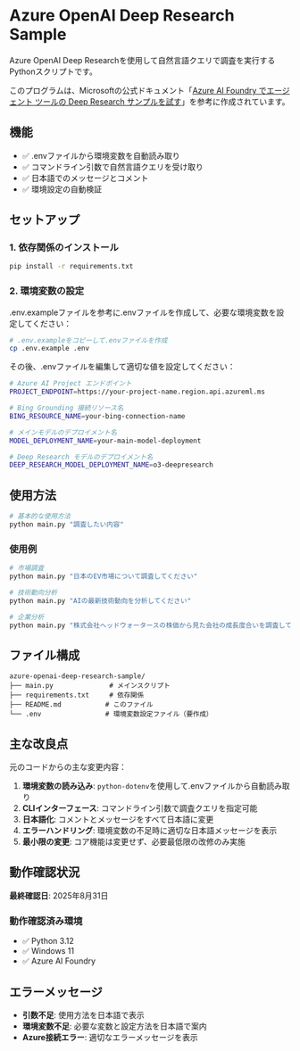 # Azure OpenAI Deep Research Sample

Azure OpenAI Deep Researchを使用して自然言語クエリで調査を実行するPythonスクリプトです。

このプログラムは、Microsoftの公式ドキュメント「[Azure AI Foundry でエージェント ツールの Deep Research サンプルを試す](https://learn.microsoft.com/ja-jp/azure/ai-foundry/agents/how-to/tools/deep-research-samples?pivots=python)」を参考に作成されています。

## 機能

- ✅ .envファイルから環境変数を自動読み取り  
- ✅ コマンドライン引数で自然言語クエリを受け取り  
- ✅ 日本語でのメッセージとコメント  
- ✅ 環境設定の自動検証  

## セットアップ

### 1. 依存関係のインストール

```bash
pip install -r requirements.txt
```

### 2. 環境変数の設定

.env.exampleファイルを参考に.envファイルを作成して、必要な環境変数を設定してください：

```bash
# .env.exampleをコピーして.envファイルを作成
cp .env.example .env
```

その後、.envファイルを編集して適切な値を設定してください：

```bash
# Azure AI Project エンドポイント
PROJECT_ENDPOINT=https://your-project-name.region.api.azureml.ms

# Bing Grounding 接続リソース名
BING_RESOURCE_NAME=your-bing-connection-name

# メインモデルのデプロイメント名
MODEL_DEPLOYMENT_NAME=your-main-model-deployment

# Deep Research モデルのデプロイメント名
DEEP_RESEARCH_MODEL_DEPLOYMENT_NAME=o3-deepresearch
```

## 使用方法

```bash
# 基本的な使用方法
python main.py "調査したい内容"
```

### 使用例

```bash
# 市場調査
python main.py "日本のEV市場について調査してください"

# 技術動向分析
python main.py "AIの最新技術動向を分析してください"

# 企業分析
python main.py "株式会社ヘッドウォータースの株価から見た会社の成長度合いを調査してください"
```

## ファイル構成

```
azure-openai-deep-research-sample/
├── main.py              # メインスクリプト
├── requirements.txt     # 依存関係
├── README.md           # このファイル
└── .env                # 環境変数設定ファイル（要作成）
```

## 主な改良点

元のコードからの主な変更内容：

1. **環境変数の読み込み**: `python-dotenv`を使用して.envファイルから自動読み取り
2. **CLIインターフェース**: コマンドライン引数で調査クエリを指定可能
3. **日本語化**: コメントとメッセージをすべて日本語に変更
4. **エラーハンドリング**: 環境変数の不足時に適切な日本語メッセージを表示
5. **最小限の変更**: コア機能は変更せず、必要最低限の改修のみ実施

## 動作確認状況

**最終確認日**: 2025年8月31日

### 動作確認済み環境
- ✅ Python 3.12
- ✅ Windows 11
- ✅ Azure AI Foundry

## エラーメッセージ

- **引数不足**: 使用方法を日本語で表示
- **環境変数不足**: 必要な変数と設定方法を日本語で案内
- **Azure接続エラー**: 適切なエラーメッセージを表示